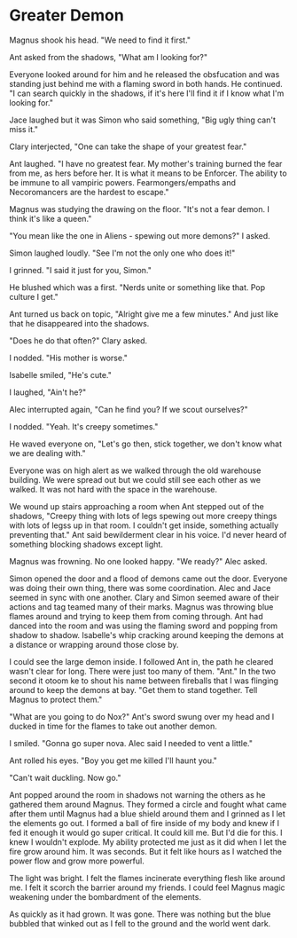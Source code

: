# Greater Demon

Magnus shook his head.  "We need to find it first."

Ant asked from the shadows, "What am I looking for?"

Everyone looked around for him and he released the obsfucation and was standing just behind me with a flaming sword in both hands.  He continued.  "I can search quickly in the shadows, if it's here I'll find it if I know what I'm looking for."

Jace laughed but it was Simon who said something, "Big ugly thing can't miss it."

Clary interjected, "One can take the shape of your greatest fear."

Ant laughed.  "I have no greatest fear.  My mother's training burned the fear from me, as hers before her.  It is what it means to be Enforcer.  The ability to be immune to all vampiric powers.  Fearmongers/empaths and Necoromancers are the hardest to escape."

Magnus was studying the drawing on the floor.  "It's not a fear demon.  I think it's like a queen."

"You mean like the one in Aliens - spewing out more demons?"  I asked.

Simon laughed loudly.  "See I'm not the only one who does it!"

I grinned.  "I said it just for you, Simon."

He blushed which was a first.  "Nerds unite or something like that.  Pop culture I get."

Ant turned us back on topic, "Alright give me a few minutes." And just like that he disappeared into the shadows.

"Does he do that often?" Clary asked.

I nodded.  "His mother is worse."

Isabelle smiled, "He's cute."

I laughed, "Ain't he?"  

Alec interrupted again, "Can he find you? If we scout ourselves?"

I nodded.  "Yeah.  It's creepy sometimes."

He waved everyone on, "Let's go then, stick together, we don't know what we are dealing with."

Everyone was on high alert as we walked through the old warehouse building.  We were spread out but we could still see each other as we walked.  It was not hard with the space in the warehouse.

We wound up stairs approaching a room when Ant stepped out of the shadows, "Creepy thing with lots of legs spewing out more creepy things with lots of legss up in that room.  I couldn't get inside, something actually preventing that."  Ant said bewilderment clear in his voice.  I'd never heard of something blocking shadows except light.

Magnus was frowning.  No one looked happy.  "We ready?"  Alec asked.

Simon opened the door and a flood of demons came out the door.  Everyone was doing their own thing, there was some coordination.  Alec and Jace seemed in sync with one another.  Clary and Simon seemed aware of their actions and tag teamed many of their marks.  Magnus was throwing blue flames around and trying to keep them from coming through.  Ant had danced into the room and was using the flaming sword and popping from shadow to shadow.  Isabelle's whip cracking around keeping the demons at a distance or wrapping around those close by.

I could see the large demon inside.  I followed Ant in, the path he cleared wasn't clear for long.  There were just too many of them.  "Ant."  In the two second it otoom ke to shout his name between fireballs that I was flinging around to keep the demons at bay.  "Get them to stand together.  Tell Magnus to protect them."

"What are you going to do Nox?"  Ant's sword swung over my head and I ducked in time for the flames to take out another demon.  

I smiled.  "Gonna go super nova.  Alec said I needed to vent a little."

Ant rolled his eyes.  "Boy you get me killed I'll haunt you."

"Can't wait duckling.  Now go."

Ant popped around the room in shadows not warning the others as he gathered them around Magnus.  They formed a circle and fought what came after them until Magnus had a blue shield around them and I grinned as I let the elements go out. I formed a ball of fire inside of my body and knew if I fed it enough it would go super critical.  It could kill me.  But I'd die for this.  I knew I wouldn't explode.  My ability protected me just as it did when I let the fire grow around him.  It was seconds.  But it felt like hours as I watched the power flow and grow more powerful.  

The light was bright.  I felt the flames incinerate everything flesh like around me.  I felt it scorch the barrier around my friends.  I could feel Magnus magic weakening under the bombardment of the elements.  

As quickly as it had grown.  It was gone.  There was nothing but the blue bubbled that winked out as I fell to the ground and the world went dark.

